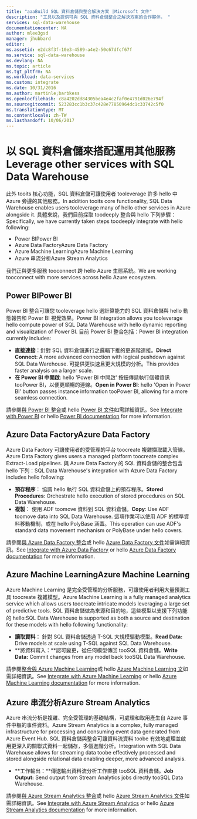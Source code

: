 ```yaml
---
title: "aaaBuild SQL 資料倉儲與整合解決方案 |Microsoft 文件"
description: "工具以及提供可與 SQL 資料倉儲整合之解決方案的合作夥伴。 "
services: sql-data-warehouse
documentationcenter: NA
author: mlee3gsd
manager: jhubbard
editor: 
ms.assetid: e2dc8f3f-10e3-4589-a4e2-50c67dfcf67f
ms.service: sql-data-warehouse
ms.devlang: NA
ms.topic: article
ms.tgt_pltfrm: NA
ms.workload: data-services
ms.custom: integrate
ms.date: 10/31/2016
ms.author: martinle;barbkess
ms.openlocfilehash: c8a4202dd84305bea4e4c2faf0e4791d026e794f
ms.sourcegitcommit: 523283cc1b3c37c428e77850964dc1c33742c5f0
ms.translationtype: MT
ms.contentlocale: zh-TW
ms.lasthandoff: 10/06/2017
---
```

# <a name="leverage-other-services-with-sql-data-warehouse"></a><span data-ttu-id="9650b-103">以 SQL 資料倉儲來搭配運用其他服務</span><span class="sxs-lookup"><span data-stu-id="9650b-103">Leverage other services with SQL Data Warehouse</span></span>
<span data-ttu-id="9650b-104">此外 tooits 核心功能，SQL 資料倉儲可讓使用者 tooleverage 許多 hello 中 Azure 旁邊的其他服務。</span><span class="sxs-lookup"><span data-stu-id="9650b-104">In addition tooits core functionality, SQL Data Warehouse enables users tooleverage many of hello other services in Azure alongside it.</span></span>  <span data-ttu-id="9650b-105">具體來說，我們目前採取 toodeeply 整合與 hello 下列步驟：</span><span class="sxs-lookup"><span data-stu-id="9650b-105">Specifically, we have currently taken steps toodeeply integrate with hello following:</span></span>

* <span data-ttu-id="9650b-106">Power BI</span><span class="sxs-lookup"><span data-stu-id="9650b-106">Power BI</span></span>
* <span data-ttu-id="9650b-107">Azure Data Factory</span><span class="sxs-lookup"><span data-stu-id="9650b-107">Azure Data Factory</span></span>
* <span data-ttu-id="9650b-108">Azure Machine Learning</span><span class="sxs-lookup"><span data-stu-id="9650b-108">Azure Machine Learning</span></span>
* <span data-ttu-id="9650b-109">Azure 串流分析</span><span class="sxs-lookup"><span data-stu-id="9650b-109">Azure Stream Analytics</span></span>

<span data-ttu-id="9650b-110">我們正與更多服務 tooconnect 跨 hello Azure 生態系統。</span><span class="sxs-lookup"><span data-stu-id="9650b-110">We are working tooconnect with more services across hello Azure ecosystem.</span></span>

## <a name="power-bi"></a><span data-ttu-id="9650b-111">Power BI</span><span class="sxs-lookup"><span data-stu-id="9650b-111">Power BI</span></span>
<span data-ttu-id="9650b-112">Power BI 整合可讓您 tooleverage hello 選計算能力的 SQL 資料倉儲與 hello 動態報告和 Power BI 視覺效果。</span><span class="sxs-lookup"><span data-stu-id="9650b-112">Power BI integration allows you tooleverage hello compute power of SQL Data Warehouse with hello dynamic reporting and visualization of Power BI.</span></span> <span data-ttu-id="9650b-113">目前 Power BI 整合包括：</span><span class="sxs-lookup"><span data-stu-id="9650b-113">Power BI integration currently includes:</span></span>

* <span data-ttu-id="9650b-114">**直接連接**：針對 SQL 資料倉儲進行之邏輯下推的更進階連接。</span><span class="sxs-lookup"><span data-stu-id="9650b-114">**Direct Connect**: A more advanced connection with logical pushdown against SQL Data Warehouse.</span></span>  <span data-ttu-id="9650b-115">可提供更快速且更大規模的分析。</span><span class="sxs-lookup"><span data-stu-id="9650b-115">This provides faster analysis on a larger scale.</span></span>
* <span data-ttu-id="9650b-116">**在 Power BI 中開啟**: hello 'Power BI 中開啟' 按鈕傳遞執行個體資訊 tooPower BI，以便更順暢的連線。</span><span class="sxs-lookup"><span data-stu-id="9650b-116">**Open in Power BI**: hello 'Open in Power BI' button passes instance information tooPower BI, allowing for a more seamless connection.</span></span>

<span data-ttu-id="9650b-117">請參閱[與 Power BI 整合](sql-data-warehouse-integrate-power-bi.md)或 hello [Power BI 文件](http://blogs.msdn.com/b/powerbi/archive/2015/06/24/exploring-azure-sql-data-warehouse-with-power-bi.aspx)如需詳細資訊。</span><span class="sxs-lookup"><span data-stu-id="9650b-117">See [Integrate with Power BI](sql-data-warehouse-integrate-power-bi.md) or hello [Power BI documentation](http://blogs.msdn.com/b/powerbi/archive/2015/06/24/exploring-azure-sql-data-warehouse-with-power-bi.aspx) for more information.</span></span>

## <a name="azure-data-factory"></a><span data-ttu-id="9650b-118">Azure Data Factory</span><span class="sxs-lookup"><span data-stu-id="9650b-118">Azure Data Factory</span></span>
<span data-ttu-id="9650b-119">Azure Data Factory 可讓使用者的受管理的平台 toocreate 複雜擷取載入管線。</span><span class="sxs-lookup"><span data-stu-id="9650b-119">Azure Data Factory gives users a managed platform toocreate complex Extract-Load pipelines.</span></span>  <span data-ttu-id="9650b-120">與 Azure Data Factory 的 SQL 資料倉儲的整合包含 hello 下列：</span><span class="sxs-lookup"><span data-stu-id="9650b-120">SQL Data Warehouse's integration with Azure Data Factory includes hello following:</span></span>

* <span data-ttu-id="9650b-121">**預存程序**： 協調 hello 執行 SQL 資料倉儲上的預存程序。</span><span class="sxs-lookup"><span data-stu-id="9650b-121">**Stored Procedures**: Orchestrate hello execution of stored procedures on SQL Data Warehouse.</span></span>
* <span data-ttu-id="9650b-122">**複製**： 使用 ADF toomove 資料到 SQL 資料倉儲。</span><span class="sxs-lookup"><span data-stu-id="9650b-122">**Copy**: Use ADF toomove data into SQL Data Warehouse.</span></span>  <span data-ttu-id="9650b-123">這項作業可以使用 ADF 的標準資料移動機制，或在 hello PolyBase 涵蓋。</span><span class="sxs-lookup"><span data-stu-id="9650b-123">This operation can use ADF's standard data movement mechanism or PolyBase under hello covers.</span></span> 

<span data-ttu-id="9650b-124">請參閱[與 Azure Data Factory 整合](sql-data-warehouse-integrate-azure-data-factory.md)或 hello [Azure Data Factory 文件](https://azure.microsoft.com/documentation/services/data-factory/)如需詳細資訊。</span><span class="sxs-lookup"><span data-stu-id="9650b-124">See [Integrate with Azure Data Factory](sql-data-warehouse-integrate-azure-data-factory.md) or hello [Azure Data Factory documentation](https://azure.microsoft.com/documentation/services/data-factory/) for more information.</span></span>

## <a name="azure-machine-learning"></a><span data-ttu-id="9650b-125">Azure Machine Learning</span><span class="sxs-lookup"><span data-stu-id="9650b-125">Azure Machine Learning</span></span>
<span data-ttu-id="9650b-126">Azure Machine Learning 是完全受管理的分析服務，可讓使用者利用大量預測工具 toocreate 複雜模型。</span><span class="sxs-lookup"><span data-stu-id="9650b-126">Azure Machine Learning is a fully managed analytics service which allows users toocreate intricate models leveraging a large set of predictive tools.</span></span>  <span data-ttu-id="9650b-127">SQL 資料倉儲做為來源和目的地，這些模型以支援下列功能的 hello:</span><span class="sxs-lookup"><span data-stu-id="9650b-127">SQL Data Warehouse is supported as both a source and destination for these models with hello following functionality:</span></span>

* <span data-ttu-id="9650b-128">**讀取資料：** 針對 SQL 資料倉儲透過 T-SQL 大規模驅動模型。</span><span class="sxs-lookup"><span data-stu-id="9650b-128">**Read Data:** Drive models at scale using T-SQL against SQL Data Warehouse.</span></span>
* <span data-ttu-id="9650b-129">**將資料寫入：**認可變更，從任何模型傳回 tooSQL 資料倉儲。</span><span class="sxs-lookup"><span data-stu-id="9650b-129">**Write Data:** Commit changes from any model back tooSQL Data Warehouse.</span></span>

<span data-ttu-id="9650b-130">請參閱[整合與 Azure Machine Learning](sql-data-warehouse-integrate-azure-machine-learning.md)或 hello [Azure Machine Learning 文](https://azure.microsoft.com/services/machine-learning/)如需詳細資訊。</span><span class="sxs-lookup"><span data-stu-id="9650b-130">See [Integrate with Azure Machine Learning](sql-data-warehouse-integrate-azure-machine-learning.md) or hello [Azure Machine Learning documentation](https://azure.microsoft.com/services/machine-learning/) for more information.</span></span>

## <a name="azure-stream-analytics"></a><span data-ttu-id="9650b-131">Azure 串流分析</span><span class="sxs-lookup"><span data-stu-id="9650b-131">Azure Stream Analytics</span></span>
<span data-ttu-id="9650b-132">Azure 串流分析是複雜、完全受管理的基礎結構，可處理和取用產生自 Azure 事件中樞的事件資料。</span><span class="sxs-lookup"><span data-stu-id="9650b-132">Azure Stream Analytics is a complex, fully managed infrastructure for processing and consuming event data generated from Azure Event Hub.</span></span>  <span data-ttu-id="9650b-133">SQL 資料倉儲與整合可讓資料流資料 toobe 有效地處理並啟用更深入的關聯式資料一起儲存，多個進階分析。</span><span class="sxs-lookup"><span data-stu-id="9650b-133">Integration with SQL Data Warehouse allows for streaming data toobe effectively processed and stored alongside relational data enabling deeper, more advanced analysis.</span></span>  

* <span data-ttu-id="9650b-134">**工作輸出：**傳送輸出資料流分析工作直接 tooSQL 資料倉儲。</span><span class="sxs-lookup"><span data-stu-id="9650b-134">**Job Output:** Send output from Stream Analytics jobs directly tooSQL Data Warehouse.</span></span>

<span data-ttu-id="9650b-135">請參閱[與 Azure Stream Analytics 整合](sql-data-warehouse-integrate-azure-stream-analytics.md)或 hello [Azure Stream Analytics 文件](https://azure.microsoft.com/documentation/services/stream-analytics/)如需詳細資訊。</span><span class="sxs-lookup"><span data-stu-id="9650b-135">See [Integrate with Azure Stream Analytics](sql-data-warehouse-integrate-azure-stream-analytics.md) or hello [Azure Stream Analytics documentation](https://azure.microsoft.com/documentation/services/stream-analytics/) for more information.</span></span>

<!--Image references-->

<!--Article references-->
[development overview]: sql-data-warehouse-overview-develop/

[Azure Data Factory]: sql-data-warehouse-integrate-azure-data-factory.md
[Azure Machine Learning]: sql-data-warehouse-integrate-azure-machine-learning.md
[Azure Stream Analytics]: sql-data-warehouse-integrate-azure-stream-analytics.md
[Power BI]: sql-data-warehouse-integrate-power-bi.md
[Partners]: sql-data-warehouse-partner-business-intelligence.md

<!--MSDN references-->

<!--Other Web references-->
